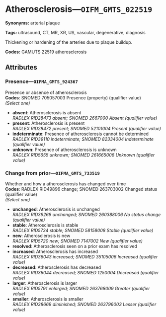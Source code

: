 # Atherosclerosis—`OIFM_GMTS_022519`

**Synonyms:** arterial plaque

**Tags:** ultrasound, CT, MR, XR, US, vascular, degenerative, diagnosis

Thickening or hardening of the arteries due to plaque buildup.

**Codes:** GAMUTS 22519 atherosclerosis

## Attributes

### Presence—`OIFMA_GMTS_924367`

Presence or absence of atherosclerosis  
**Codes**: SNOMED 705057003 Presence (property) (qualifier value)  
*(Select one)*

- **absent**: Atherosclerosis is absent  
_RADLEX RID28473 absent; SNOMED 2667000 Absent (qualifier value)_
- **present**: Atherosclerosis is present  
_RADLEX RID28472 present; SNOMED 52101004 Present (qualifier value)_
- **indeterminate**: Presence of atherosclerosis cannot be determined  
_RADLEX RID39110 indeterminate; SNOMED 82334004 Indeterminate (qualifier value)_
- **unknown**: Presence of atherosclerosis is unknown  
_RADLEX RID5655 unknown; SNOMED 261665006 Unknown (qualifier value)_

### Change from prior—`OIFMA_GMTS_733519`

Whether and how a atherosclerosis has changed over time  
**Codes**: RADLEX RID49896 change; SNOMED 263703002 Changed status (qualifier value)  
*(Select one)*

- **unchanged**: Atherosclerosis is unchanged  
_RADLEX RID39268 unchanged; SNOMED 260388006 No status change (qualifier value)_
- **stable**: Atherosclerosis is stable  
_RADLEX RID5734 stable; SNOMED 58158008 Stable (qualifier value)_
- **new**: Atherosclerosis is new  
_RADLEX RID5720 new; SNOMED 7147002 New (qualifier value)_
- **resolved**: Atherosclerosis seen on a prior exam has resolved  
- **increased**: Atherosclerosis has increased  
_RADLEX RID36043 increased; SNOMED 35105006 Increased (qualifier value)_
- **decreased**: Atherosclerosis has decreased  
_RADLEX RID36044 decreased; SNOMED 1250004 Decreased (qualifier value)_
- **larger**: Atherosclerosis is larger  
_RADLEX RID5791 enlarged; SNOMED 263768009 Greater (qualifier value)_
- **smaller**: Atherosclerosis is smaller  
_RADLEX RID38669 diminished; SNOMED 263796003 Lesser (qualifier value)_